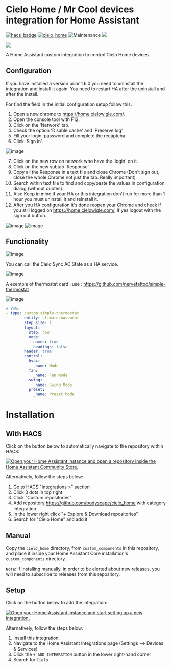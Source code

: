 # Cielo Home / Mr Cool devices integration for Home Assistant

[![hacs_badge](https://img.shields.io/badge/HACS-Default-41BDF5.svg?style=for-the-badge)](https://github.com/hacs/integration)
[![cielo_home](https://img.shields.io/github/release/bodyscape/cielo_home/all.svg?style=for-the-badge)](https://github.com/bodyscape/cielo_home/releases)
![Maintenance](https://img.shields.io/maintenance/yes/2025.svg?style=for-the-badge)
[![](https://img.shields.io/badge/MAINTAINER-bodyscape-red?style=for-the-badge)](https://github.com/bodyscape)

<a href="https://www.buymeacoffee.com/bodyscape"><img src="https://img.buymeacoffee.com/button-api/?text=Buy me a coffee&emoji=&slug=bodyscape&button_colour=FFDD00&font_colour=000000&font_family=Cookie&outline_colour=000000&coffee_colour=ffffff"></a>

A Home Assistant custom integration to control Cielo Home devices.

## Configuration

If you have installed a version prior 1.6.0 you need to uninstall the integration and install it again.
You need to restart HA after the uninstall and after the install.

For find the field in the initial configuration setup follow this.

1. Open a new chrome to https://home.cielowigle.com/.
2. Open the console tool with F12.
3. Click on the 'Network' tab.
4. Check the option 'Disable cache' and 'Preserve log'
5. Fill your login, password and complete the recaptcha.
6. Click 'Sign in'.

![image](https://github.com/bodyscape/cielo_home/assets/30115568/3d1878e3-031e-4ab7-86ab-464c15b11eeb)

7. Click on the new row on network who have the 'login' on it.
8. Click on the new subtab 'Response'
9. Copy all the Response in a text file and close Chrome (Don't sign out, close the whole Chrome not just the tab. Really important)
10. Search within text file to find and copy/paste the values in configuration dialog (without quotes).
11. Also Keep in mind if your HA or this integration don't run for more than 1 hour you must uninstall it and reinstall it.
12. After you HA configuration it's done reopen your Chrome and check if you still logged on https://home.cielowigle.com/, if yes logout with the sign out button.

![image](https://github.com/bodyscape/cielo_home/assets/30115568/96702e55-d4e0-4815-8316-a9a6cfbbab74)
![image](https://github.com/bodyscape/cielo_home/assets/30115568/19e3d181-6091-4814-8ed8-b222396bc989)



## Functionality

![image](https://user-images.githubusercontent.com/30115568/229196023-6d2923fa-a09d-4e03-8615-78060a2003d6.png)


You can call the Cielo Sync AC State as a HA service.

![image](https://user-images.githubusercontent.com/30115568/229198720-c6cbd225-8929-4593-8a49-b015f05f3761.png)


A exemple of thermostat card i use : https://github.com/nervetattoo/simple-thermostat

![image](https://user-images.githubusercontent.com/30115568/218138232-3249b15e-ce08-4eee-bbeb-178d7e150caa.png)

``` yaml
# YAML
- type: custom:simple-thermostat
        entity: climate.basement
        step_size: 1
        layout:
          step: row
          mode:
            names: true
            headings: false
        header: true
        control:
          hvac:
            _name: Mode
          fan:
            _name: Fan Mode
          swing:
            _name: Swing Mode
          preset:
            _name: Preset Mode
```

# Installation

## With HACS

Click on the button below to automatically navigate to the repository within HACS:

[![Open your Home Assistant instance and open a repository inside the Home Assistant Community Store.](https://my.home-assistant.io/badges/hacs_repository.svg)](https://my.home-assistant.io/redirect/hacs_repository/?owner=bodyscape&repository=cielo_home&category=integration)

Alternatively, follow the steps below:

1. Go to HACS "Integrations >" section
2. Click 3 dots in top right
3. Click "Custom repositories"
4. Add repository https://github.com/bodyscape/cielo_home with category Integration
5. In the lower right click "+ Explore & Download repositories"
6. Search for "Cielo Home" and add it

## Manual
Copy the `cielo_home` directory, from `custom_components` in this repository,
and place it inside your Home Assistant Core installation's `custom_components` directory.

`Note`: If installing manually, in order to be alerted about new releases, you will need to subscribe to releases from this repository. 

## Setup

Click on the button below to add the integration:

[![Open your Home Assistant instance and start setting up a new integration.](https://my.home-assistant.io/badges/config_flow_start.svg)](https://my.home-assistant.io/redirect/config_flow_start/?domain=cielo_home)

Alternatively, follow the steps below:

1. Install this integration.
2. Navigate to the Home Assistant Integrations page (Settings --> Devices & Services)
3. Click the `+ ADD INTEGRATION` button in the lower right-hand corner
4. Search for `Cielo`
